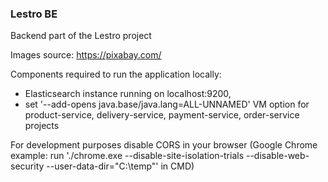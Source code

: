 ### Lestro BE
Backend part of the Lestro project

Images source: https://pixabay.com/

Components required to run the application locally:
- Elasticsearch instance running on localhost:9200,
- set '--add-opens java.base/java.lang=ALL-UNNAMED' VM option for product-service, delivery-service, payment-service, order-service projects

For development purposes disable CORS in your browser (Google Chrome example: run './chrome.exe --disable-site-isolation-trials --disable-web-security --user-data-dir="C:\temp"' in CMD)